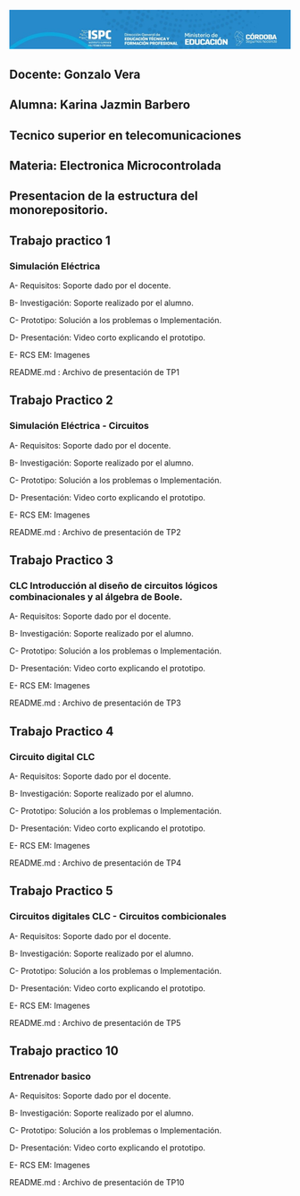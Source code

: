 ![alt text](IMG-1.jpg)   

## Docente: Gonzalo Vera      

## Alumna: Karina Jazmin Barbero    

## Tecnico superior en telecomunicaciones  
## Materia: Electronica Microcontrolada   


## Presentacion de la estructura del monorepositorio.      


## Trabajo practico 1     

###  Simulación Eléctrica  

A- Requisitos: Soporte dado por el docente.    


B- Investigación: Soporte realizado por el alumno.     


C- Prototipo: Solución a los problemas o Implementación.     


D- Presentación: Video corto explicando el prototipo.    


E- RCS EM: Imagenes     


README.md : Archivo de presentación de TP1       

## Trabajo Practico 2      

### Simulación Eléctrica - Circuitos      

A- Requisitos: Soporte dado por el docente.    


B- Investigación: Soporte realizado por el alumno.     


C- Prototipo: Solución a los problemas o Implementación.     


D- Presentación: Video corto explicando el prototipo.    


E- RCS EM: Imagenes      

README.md : Archivo de presentación de TP2   


## Trabajo Practico 3     

### CLC Introducción al diseño de circuitos lógicos combinacionales y al álgebra de Boole.      

A- Requisitos: Soporte dado por el docente.    


B- Investigación: Soporte realizado por el alumno.     


C- Prototipo: Solución a los problemas o Implementación.     


D- Presentación: Video corto explicando el prototipo.    


E- RCS EM: Imagenes      

README.md : Archivo de presentación de TP3

## Trabajo Practico 4

### Circuito digital  CLC    

A- Requisitos: Soporte dado por el docente.    


B- Investigación: Soporte realizado por el alumno.     


C- Prototipo: Solución a los problemas o Implementación.     


D- Presentación: Video corto explicando el prototipo.    


E- RCS EM: Imagenes      

README.md : Archivo de presentación de TP4      

## Trabajo Practico 5      

### Circuitos digitales CLC  -  Circuitos combicionales   

A- Requisitos: Soporte dado por el docente.    


B- Investigación: Soporte realizado por el alumno.     


C- Prototipo: Solución a los problemas o Implementación.     


D- Presentación: Video corto explicando el prototipo.    


E- RCS EM: Imagenes      

README.md : Archivo de presentación de TP5     


## Trabajo practico 10    

###  Entrenador basico  

A- Requisitos: Soporte dado por el docente.    


B- Investigación: Soporte realizado por el alumno.     


C- Prototipo: Solución a los problemas o Implementación.     


D- Presentación: Video corto explicando el prototipo.    


E- RCS EM: Imagenes     

README.md : Archivo de presentación de TP10


























